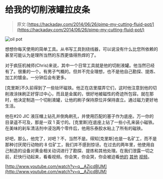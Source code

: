 # 给我的切削液罐拉皮条

> 原文:[https://hackaday.com/2014/06/26/pimp-my-cutting-fluid-pot/](https://hackaday.com/2014/06/26/pimp-my-cutting-fluid-pot/)

![oil pot](../Images/e210fba73f9f13c2c99570d229d2d18f.png)

想想你每天使用的简单工具。从书写工具到绕线器，可以说没有什么比您所依赖的甚至可能认为是理所当然的东西更值得热焊的了。

对于疯狂机械师(Chris)来说，其中一个日常工具就是他的切削液罐。他当然已经有了。很重的一个。有男子气概的。但并不完全理想，也不是他自己勘探、提炼、加工的镀金。一分钟后会有更多。

[克里斯]不久前得到了一些钕环磁铁。他正在店里摆弄它们，这时他注意到他的切削液涂抹刷正好穿过中心，而且是金属的，很好地被磁性的奇迹所包容。就在那时，他决定制造一个切削液罐，让他的刷子保持原位并保持直立。通过磁力更好地生活。

他在#20 JIC 液压帽上钻孔并倒角刷孔，并使用匹配的塞子作为底座。万一你的目录遥不可及，那是一双 1 英寸的。[克里斯]在底座上钻了一些小孔来装小磁铁。在美味的刹车清洁剂中浸泡两个零件后，他用乐泰胶水粘上了所有的磁铁。

好吧，那么，他完了，对吧？不，当然不是。得知[克里斯]也是一名矿工，而不是那种讨厌爬行动物的 8 位矿工，我们并不感到惊讶。在过去的两年里，他使用自己制造的设备对黄金相关动词进行了勘探、提炼和其他处理。在我们泄露一切之前，赶快行动起来，看看视频。你会笑，你会哭，你会被迫看[他的](http://hackaday.com/2014/02/08/behold-lil-screwy-a-homebrew-100-ton-press/) [其他](http://hackaday.com/2014/03/20/fail-of-the-week-the-demise-of-lil-screwy/) [视频](http://hackaday.com/2014/05/26/achievement-unlocked-drill-a-square-hole-with-a-rotary-broach/)。

[http://www.youtube.com/watch?v=q__AZjcdBUM](http://www.youtube.com/watch?v=q__AZjcdBUM)